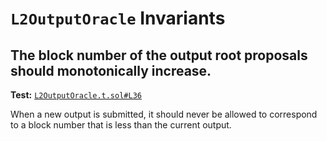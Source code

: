 # `L2OutputOracle` Invariants
 
## The block number of the output root proposals should monotonically increase.
**Test:** [`L2OutputOracle.t.sol#L36`](https://github.com/ethereum-optimism/optimism/tree/develop/packages/contracts-bedrock/contracts/test/invariants/L2OutputOracle.t.sol#L36)

When a new output is submitted, it should never be allowed to correspond to a block number that is less than the current output. 
 